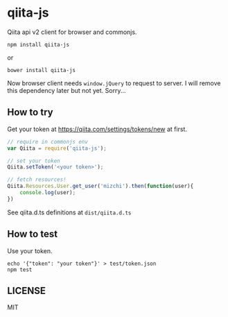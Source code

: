 # qiita-js

Qiita api v2 client for browser and commonjs.

```
npm install qiita-js
```

or

```
bower install qiita-js
```

Now browser client needs `window.jQuery` to request to server.
I will remove this dependency later but not yet. Sorry...

## How to try

Get your token at https://qiita.com/settings/tokens/new at first.

```javascript
// require in commonjs env
var Qiita = require('qiita-js');

// set your token
Qiita.setToken('<your token>');

// fetch resources!
Qiita.Resources.User.get_user('mizchi').then(function(user){
	console.log(user);
})
```

See qiita.d.ts definitions at `dist/qiita.d.ts`

## How to test

Use your token.

```
echo '{"token": "your token"}' > test/token.json
npm test
```

## LICENSE

MIT
